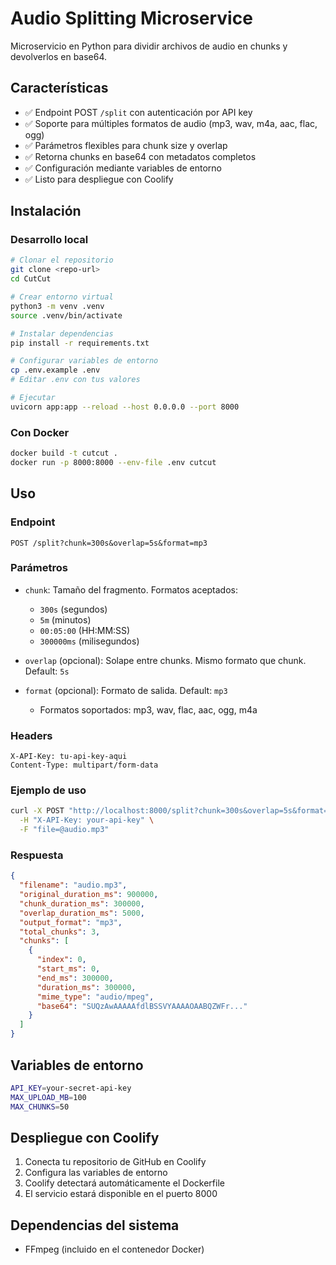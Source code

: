 # Audio Splitting Microservice

Microservicio en Python para dividir archivos de audio en chunks y devolverlos en base64.

## Características

- ✅ Endpoint POST `/split` con autenticación por API key
- ✅ Soporte para múltiples formatos de audio (mp3, wav, m4a, aac, flac, ogg)
- ✅ Parámetros flexibles para chunk size y overlap
- ✅ Retorna chunks en base64 con metadatos completos
- ✅ Configuración mediante variables de entorno
- ✅ Listo para despliegue con Coolify

## Instalación

### Desarrollo local

```bash
# Clonar el repositorio
git clone <repo-url>
cd CutCut

# Crear entorno virtual
python3 -m venv .venv
source .venv/bin/activate

# Instalar dependencias
pip install -r requirements.txt

# Configurar variables de entorno
cp .env.example .env
# Editar .env con tus valores

# Ejecutar
uvicorn app:app --reload --host 0.0.0.0 --port 8000
```

### Con Docker

```bash
docker build -t cutcut .
docker run -p 8000:8000 --env-file .env cutcut
```

## Uso

### Endpoint

```
POST /split?chunk=300s&overlap=5s&format=mp3
```

### Parámetros

- `chunk`: Tamaño del fragmento. Formatos aceptados:
  - `300s` (segundos)
  - `5m` (minutos)
  - `00:05:00` (HH:MM:SS)
  - `300000ms` (milisegundos)

- `overlap` (opcional): Solape entre chunks. Mismo formato que chunk. Default: `5s`

- `format` (opcional): Formato de salida. Default: `mp3`
  - Formatos soportados: mp3, wav, flac, aac, ogg, m4a

### Headers

```
X-API-Key: tu-api-key-aqui
Content-Type: multipart/form-data
```

### Ejemplo de uso

```bash
curl -X POST "http://localhost:8000/split?chunk=300s&overlap=5s&format=mp3" \
  -H "X-API-Key: your-api-key" \
  -F "file=@audio.mp3"
```

### Respuesta

```json
{
  "filename": "audio.mp3",
  "original_duration_ms": 900000,
  "chunk_duration_ms": 300000,
  "overlap_duration_ms": 5000,
  "output_format": "mp3",
  "total_chunks": 3,
  "chunks": [
    {
      "index": 0,
      "start_ms": 0,
      "end_ms": 300000,
      "duration_ms": 300000,
      "mime_type": "audio/mpeg",
      "base64": "SUQzAwAAAAAfdlBSSVYAAAAOAABQZWFr..."
    }
  ]
}
```

## Variables de entorno

```bash
API_KEY=your-secret-api-key
MAX_UPLOAD_MB=100
MAX_CHUNKS=50
```

## Despliegue con Coolify

1. Conecta tu repositorio de GitHub en Coolify
2. Configura las variables de entorno
3. Coolify detectará automáticamente el Dockerfile
4. El servicio estará disponible en el puerto 8000

## Dependencias del sistema

- FFmpeg (incluido en el contenedor Docker)
